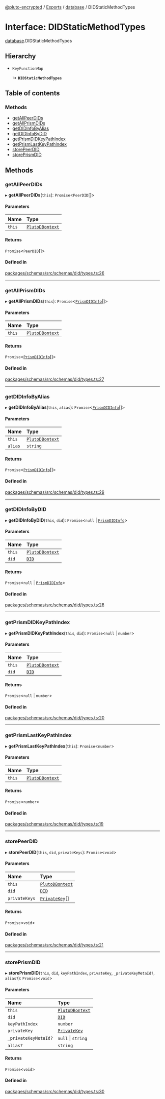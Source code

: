 [@pluto-encrypted](../README.md) / [Exports](../modules.md) / [database](../modules/database-1.md) / DIDStaticMethodTypes

# Interface: DIDStaticMethodTypes

[database](../modules/database-1.md).DIDStaticMethodTypes

## Hierarchy

- `KeyFunctionMap`

  ↳ **`DIDStaticMethodTypes`**

## Table of contents

### Methods

- [getAllPeerDIDs](database-1.DIDStaticMethodTypes.md#getallpeerdids)
- [getAllPrismDIDs](database-1.DIDStaticMethodTypes.md#getallprismdids)
- [getDIDInfoByAlias](database-1.DIDStaticMethodTypes.md#getdidinfobyalias)
- [getDIDInfoByDID](database-1.DIDStaticMethodTypes.md#getdidinfobydid)
- [getPrismDIDKeyPathIndex](database-1.DIDStaticMethodTypes.md#getprismdidkeypathindex)
- [getPrismLastKeyPathIndex](database-1.DIDStaticMethodTypes.md#getprismlastkeypathindex)
- [storePeerDID](database-1.DIDStaticMethodTypes.md#storepeerdid)
- [storePrismDID](database-1.DIDStaticMethodTypes.md#storeprismdid)

## Methods

### getAllPeerDIDs

▸ **getAllPeerDIDs**(`this`): `Promise`\<`PeerDID`[]\>

#### Parameters

| Name | Type |
| :------ | :------ |
| `this` | [`PlutoDBontext`](../modules/database-1.md#plutodbontext) |

#### Returns

`Promise`\<`PeerDID`[]\>

#### Defined in

[packages/schemas/src/schemas/did/types.ts:26](https://github.com/atala-community-projects/pluto-encrypted/blob/eabdd0c/packages/schemas/src/schemas/did/types.ts#L26)

___

### getAllPrismDIDs

▸ **getAllPrismDIDs**(`this`): `Promise`\<[`PrismDIDInfo`](../classes/database-1.WALLET_SDK_DOMAIN.PrismDIDInfo.md)[]\>

#### Parameters

| Name | Type |
| :------ | :------ |
| `this` | [`PlutoDBontext`](../modules/database-1.md#plutodbontext) |

#### Returns

`Promise`\<[`PrismDIDInfo`](../classes/database-1.WALLET_SDK_DOMAIN.PrismDIDInfo.md)[]\>

#### Defined in

[packages/schemas/src/schemas/did/types.ts:27](https://github.com/atala-community-projects/pluto-encrypted/blob/eabdd0c/packages/schemas/src/schemas/did/types.ts#L27)

___

### getDIDInfoByAlias

▸ **getDIDInfoByAlias**(`this`, `alias`): `Promise`\<[`PrismDIDInfo`](../classes/database-1.WALLET_SDK_DOMAIN.PrismDIDInfo.md)[]\>

#### Parameters

| Name | Type |
| :------ | :------ |
| `this` | [`PlutoDBontext`](../modules/database-1.md#plutodbontext) |
| `alias` | `string` |

#### Returns

`Promise`\<[`PrismDIDInfo`](../classes/database-1.WALLET_SDK_DOMAIN.PrismDIDInfo.md)[]\>

#### Defined in

[packages/schemas/src/schemas/did/types.ts:29](https://github.com/atala-community-projects/pluto-encrypted/blob/eabdd0c/packages/schemas/src/schemas/did/types.ts#L29)

___

### getDIDInfoByDID

▸ **getDIDInfoByDID**(`this`, `did`): `Promise`\<``null`` \| [`PrismDIDInfo`](../classes/database-1.WALLET_SDK_DOMAIN.PrismDIDInfo.md)\>

#### Parameters

| Name | Type |
| :------ | :------ |
| `this` | [`PlutoDBontext`](../modules/database-1.md#plutodbontext) |
| `did` | [`DID`](../classes/database-1.WALLET_SDK_DOMAIN.DID.md) |

#### Returns

`Promise`\<``null`` \| [`PrismDIDInfo`](../classes/database-1.WALLET_SDK_DOMAIN.PrismDIDInfo.md)\>

#### Defined in

[packages/schemas/src/schemas/did/types.ts:28](https://github.com/atala-community-projects/pluto-encrypted/blob/eabdd0c/packages/schemas/src/schemas/did/types.ts#L28)

___

### getPrismDIDKeyPathIndex

▸ **getPrismDIDKeyPathIndex**(`this`, `did`): `Promise`\<``null`` \| `number`\>

#### Parameters

| Name | Type |
| :------ | :------ |
| `this` | [`PlutoDBontext`](../modules/database-1.md#plutodbontext) |
| `did` | [`DID`](../classes/database-1.WALLET_SDK_DOMAIN.DID.md) |

#### Returns

`Promise`\<``null`` \| `number`\>

#### Defined in

[packages/schemas/src/schemas/did/types.ts:20](https://github.com/atala-community-projects/pluto-encrypted/blob/eabdd0c/packages/schemas/src/schemas/did/types.ts#L20)

___

### getPrismLastKeyPathIndex

▸ **getPrismLastKeyPathIndex**(`this`): `Promise`\<`number`\>

#### Parameters

| Name | Type |
| :------ | :------ |
| `this` | [`PlutoDBontext`](../modules/database-1.md#plutodbontext) |

#### Returns

`Promise`\<`number`\>

#### Defined in

[packages/schemas/src/schemas/did/types.ts:19](https://github.com/atala-community-projects/pluto-encrypted/blob/eabdd0c/packages/schemas/src/schemas/did/types.ts#L19)

___

### storePeerDID

▸ **storePeerDID**(`this`, `did`, `privateKeys`): `Promise`\<`void`\>

#### Parameters

| Name | Type |
| :------ | :------ |
| `this` | [`PlutoDBontext`](../modules/database-1.md#plutodbontext) |
| `did` | [`DID`](../classes/database-1.WALLET_SDK_DOMAIN.DID.md) |
| `privateKeys` | [`PrivateKey`](../classes/database-1.WALLET_SDK_DOMAIN.PrivateKey.md)[] |

#### Returns

`Promise`\<`void`\>

#### Defined in

[packages/schemas/src/schemas/did/types.ts:21](https://github.com/atala-community-projects/pluto-encrypted/blob/eabdd0c/packages/schemas/src/schemas/did/types.ts#L21)

___

### storePrismDID

▸ **storePrismDID**(`this`, `did`, `keyPathIndex`, `privateKey`, `_privateKeyMetaId?`, `alias?`): `Promise`\<`void`\>

#### Parameters

| Name | Type |
| :------ | :------ |
| `this` | [`PlutoDBontext`](../modules/database-1.md#plutodbontext) |
| `did` | [`DID`](../classes/database-1.WALLET_SDK_DOMAIN.DID.md) |
| `keyPathIndex` | `number` |
| `privateKey` | [`PrivateKey`](../classes/database-1.WALLET_SDK_DOMAIN.PrivateKey.md) |
| `_privateKeyMetaId?` | ``null`` \| `string` |
| `alias?` | `string` |

#### Returns

`Promise`\<`void`\>

#### Defined in

[packages/schemas/src/schemas/did/types.ts:30](https://github.com/atala-community-projects/pluto-encrypted/blob/eabdd0c/packages/schemas/src/schemas/did/types.ts#L30)
